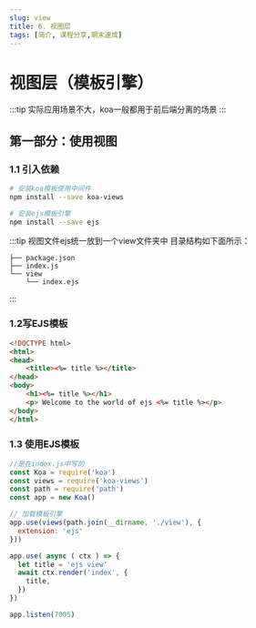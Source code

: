 ```yaml
---
slug: view
title: 6. 视图层
tags: [简介, 课程分享,期末速成]
---
```


# 视图层（模板引擎）

:::tip
实际应用场景不大，koa一般都用于前后端分离的场景
:::

## 第一部分：使用视图

### 1.1 引入依赖

```bash
# 安装koa模板使用中间件
npm install --save koa-views

# 安装ejs模板引擎
npm install --save ejs
```

:::tip
视图文件ejs统一放到一个view文件夹中
目录结构如下面所示：

```
├── package.json
├── index.js
└── view
    └── index.ejs
```

:::


### 1.2写EJS模板

```html
<!DOCTYPE html>
<html>
<head>
    <title><%= title %></title>
</head>
<body>
    <h1><%= title %></h1>
    <p> Welcome to the world of ejs <%= title %></p>
</body>
</html>
```

### 1.3 使用EJS模板

```js
//是在index.js中写的
const Koa = require('koa')
const views = require('koa-views')
const path = require('path')
const app = new Koa()

// 加载模板引擎
app.use(views(path.join(__dirname, './view'), {
  extension: 'ejs'
}))

app.use( async ( ctx ) => {
  let title = 'ejs view'
  await ctx.render('index', {
    title,
  })
})

app.listen(7005)
```


